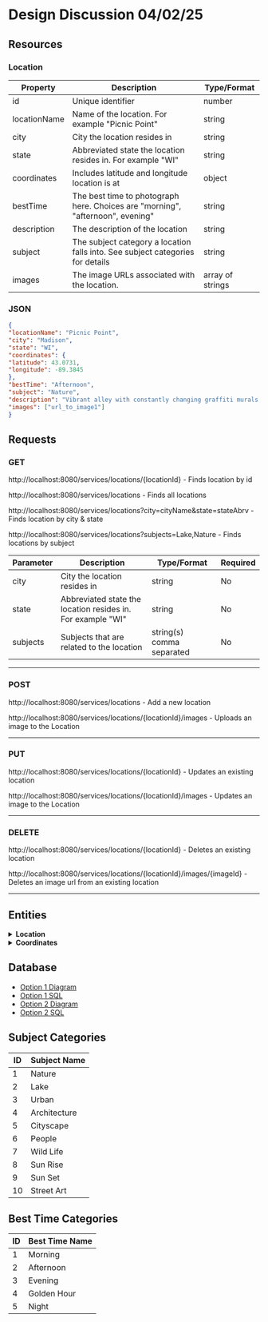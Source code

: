 # Design Discussion 04/02/25

## Resources

### Location

|Property| Description                                                                    |Type/Format|
|---|--------------------------------------------------------------------------------|---|
|id| Unique identifier                                                              |number|
|locationName| Name of the location. For example "Picnic Point"                               |string|
|city| City the location resides in                                                   |string|
|state| Abbreviated state the location resides in. For example "WI"                    |string|
|coordinates| Includes latitude and longitude location is at                                 |object|
|bestTime| The best time to photograph here. Choices are "morning", "afternoon", evening" |string|
|description| The description of the location                                                |string|
|subject| The subject category a location falls into. See subject categories for details |string|
|images| The image URLs associated with the location.                                   |array of strings|

### JSON
```json
{
"locationName": "Picnic Point",
"city": "Madison",
"state": "WI",
"coordinates": {
"latitude": 43.0731,
"longitude": -89.3845
},
"bestTime": "Afternoon",
"subject": "Nature",
"description": "Vibrant alley with constantly changing graffiti murals.",
"images": ["url_to_image1"]
}
```



## Requests


### GET

http://localhost:8080/services/locations/{locationId} - Finds location by id


http://localhost:8080/services/locations - Finds all locations

http://localhost:8080/services/locations?city=cityName&state=stateAbrv - Finds location by city & state

http://localhost:8080/services/locations?subjects=Lake,Nature - Finds locations by subject

|Parameter|Description|Type/Format| Required |
|---|---|---|---|
|city|City the location resides in|string| No|
|state|Abbreviated state the location resides in. For example "WI"|string| No|
|subjects|Subjects that are related to the location|string(s) comma separated| No|


---

### POST

http://localhost:8080/services/locations -  Add a new location<br>

http://localhost:8080/services/locations/{locationId}/images - Uploads an image to the Location<br>

---

### PUT 
http://localhost:8080/services/locations/{locationId} - Updates an existing location

http://localhost:8080/services/locations/{locationId}/images - Updates an image to the Location<br>

---

### DELETE
http://localhost:8080/services/locations/{locationId} - Deletes an existing location

http://localhost:8080/services/locations/{locationId}/images/{imageId} - Deletes an image url from an existing location

---


## Entities

<details>
<summary><strong>Location</strong></summary>

- private String locationName;
- private String city;
- private String stateCode;
- private Coordinates coordinates
- private String bestTime;
- private String description;
- private String Subject;
- private List\<String> images;
</details>

<details>
<summary><strong>Coordinates</strong></summary>

- private double latitude;
- private double longitude;
</details>

## Database
* [Option 1 Diagram](../../db/db_design_option1.png)
* [Option 1 SQL](../../db/createTablesOp1.sql)
* [Option 2 Diagram](../../db/db_design_option2.png)
* [Option 2 SQL](../../db/createTablesOp2.sql)

## Subject Categories
| ID | Subject Name    |
|----|-----------------|
| 1  | Nature          |
| 2  | Lake            |
| 3  | Urban           |
| 4  | Architecture    |
| 5  | Cityscape       |
| 6  | People          |
| 7  | Wild Life       |
| 8  | Sun Rise        |
| 9  | Sun Set         |
| 10 | Street Art |

## Best Time Categories
| ID | Best Time Name |
|----|----------------|
| 1  | Morning        |
| 2  | Afternoon      |
| 3  | Evening        |
| 4  | Golden Hour    |
| 5  | Night          |